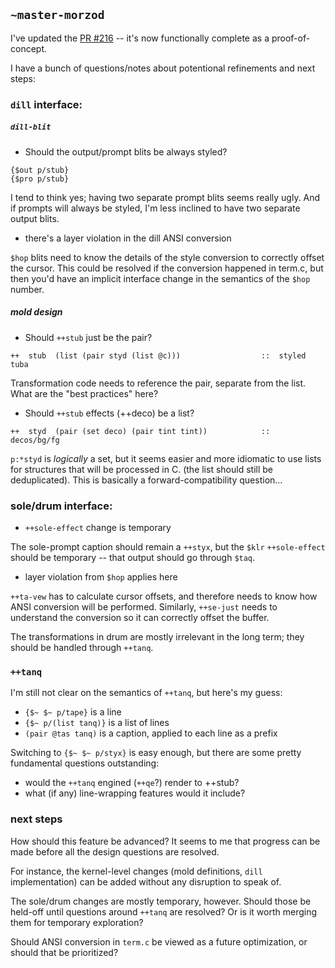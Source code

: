 ## `~master-morzod`
I've updated the [PR #216](https://github.com/urbit/arvo/pull/216) -- it's now
functionally complete as a proof-of-concept.

I have a bunch of questions/notes about potentional refinements and next steps:

### `dill` interface:

##### `dill-blit`

- Should the output/prompt blits be always styled? 

```
{$out p/stub}
{$pro p/stub}
```

I tend to think yes; having two separate prompt blits seems really ugly. And if
prompts will always be styled, I'm less inclined to have two separate output
blits.

- there's a layer violation in the dill ANSI conversion

`$hop` blits need to know the details of the style conversion to correctly
offset the cursor. This could be resolved if the conversion happened in term.c,
but then you'd have an implicit interface change in the semantics of the `$hop`
number.

##### mold design

- Should `++stub` just be the pair?

```
++  stub  (list (pair styd (list @c)))                  ::  styled tuba
```

Transformation code needs to reference the pair, separate from the list. What
are the "best practices" here?

- Should `++stub` effects (++deco) be a list?

```
++  styd  (pair (set deco) (pair tint tint))            ::  decos/bg/fg
```

`p:*styd` is *logically* a set, but it seems easier and more idiomatic to
use lists for structures that will be processed in C. (the list should still be
deduplicated). This is basically a forward-compatibility question...

### sole/drum interface:

- `++sole-effect` change is temporary

The sole-prompt caption should remain a `++styx`, but the `$klr` `++sole-effect`
should be temporary -- that output should go through `$taq`.

- layer violation from `$hop` applies here

`++ta-vew` has to calculate cursor offsets, and therefore needs to know how ANSI
conversion will be performed. Similarly, `++se-just` needs to understand the 
conversion so it can correctly offset the buffer.

The transformations in drum are mostly irrelevant in the long term; they should
be handled through `++tanq`.

### `++tanq`

I'm still not clear on the semantics of `++tanq`, but here's my guess:

- `{$~ $~ p/tape}` is a line
- `{$~ p/(list tanq)}` is a list of lines
- `(pair @tas tanq)` is a caption, applied to each line as a prefix

Switching to `{$~ $~ p/styx}` is easy enough, but there are some pretty
fundamental questions outstanding:

- would the `++tanq` engined (`++qe`?) render to ++stub?
- what (if any) line-wrapping features would it include?

### next steps

How should this feature be advanced? It seems to me that progress can be made
before all the design questions are resolved.

For instance, the kernel-level changes (mold definitions, `dill` implementation)
can be added without any disruption to speak of.

The sole/drum changes are mostly temporary, however. Should those be held-off
until questions around `++tanq` are resolved? Or is it worth merging them for
temporary exploration?

Should ANSI conversion in `term.c` be viewed as a future optimization, or should
that be prioritized?
